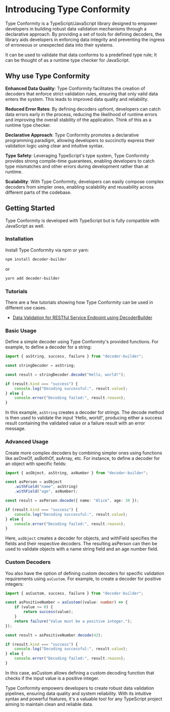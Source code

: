 # Introducing Type Conformity

Type Conformity is a TypeScript/JavaScript library designed to empower developers in building robust data validation mechanisms through a declarative approach. By providing a set of tools for defining decoders, the library aids developers in enforcing data integrity and preventing the ingress of erroneous or unexpected data into their systems.

It can be used to validate that data conforms to a predefined type rule; It can be thought of as a runtime type checker for JavaScript.

## Why use Type Conformity

**Enhanced Data Quality**: Type Conformity facilitates the creation of decoders that enforce strict validation rules, ensuring that only valid data enters the system. This leads to improved data quality and reliability.

**Reduced Error Rates**: By defining decoders upfront, developers can catch data errors early in the process, reducing the likelihood of runtime errors and improving the overall stability of the application. Think of this as a runtime type checker.

**Declarative Approach**: Type Conformity promotes a declarative programming paradigm, allowing developers to succinctly express their validation logic using clear and intuitive syntax.

**Type Safety**: Leveraging TypeScript's type system, Type Conformity provides strong compile-time guarantees, enabling developers to catch type mismatches and other errors during development rather than at runtime.

**Scalability**: With Type Conformity, developers can easily compose complex decoders from simpler ones, enabling scalability and reusability across different parts of the codebase.

## Getting Started

Type Conformity is developed with TypeScript but is fully compatible with JavaScript as well.

### Installation

Install Type Conformity via npm or yarn:

```bash
npm install decoder-builder
```

or

```bash
yarn add decoder-builder
```

### Tutorials

There are a few tutorials showing how Type Conformity can be used in different use cases.

-   [Data Validation for RESTful Service Endpoint using DecoderBuilder](/docs/tutorials/validating-data-from-restful-service.md)

### Basic Usage

Define a simple decoder using Type Conformity's provided functions. For example, to define a decoder for a string:

```typescript
import { asString, success, failure } from "decoder-builder";

const stringDecoder = asString;

const result = stringDecoder.decode("Hello, world!");

if (result.kind === "success") {
    console.log("Decoding successful:", result.value);
} else {
    console.error("Decoding failed:", result.reason);
}
```

In this example, `asString` creates a decoder for strings. The decode method is then used to validate the input 'Hello, world!', producing either a success result containing the validated value or a failure result with an error message.

### Advanced Usage

Create more complex decoders by combining simpler ones using functions like asOneOf, asBothOf, asArray, etc. For instance, to define a decoder for an object with specific fields:

```typescript
import { asObject, asString, asNumber } from "decoder-builder";

const asPerson = asObject
    .withField("name", asString)
    .withField("age", asNumber);

const result = asPerson.decode({ name: "Alice", age: 30 });

if (result.kind === "success") {
    console.log("Decoding successful:", result.value);
} else {
    console.error("Decoding failed:", result.reason);
}
```

Here, `asObject` creates a decoder for objects, and withField specifies the fields and their respective decoders. The resulting asPerson can then be used to validate objects with a name string field and an age number field.

### Custom Decoders

You also have the option of defining custom decoders for specific validation requirements using `asCustom`. For example, to create a decoder for positive integers:

```typescript
import { asCustom, success, failure } from "decoder-builder";

const asPositiveNumber = asCustom((value: number) => {
    if (value >= 0) {
        return success(value);
    }
    return failure("Value must be a positive integer.");
});

const result = asPositiveNumber.decode(42);

if (result.kind === "success") {
    console.log("Decoding successful:", result.value);
} else {
    console.error("Decoding failed:", result.reason);
}
```

In this case, asCustom allows defining a custom decoding function that checks if the input value is a positive integer.

Type Conformity empowers developers to create robust data validation pipelines, ensuring data quality and system reliability. With its intuitive syntax and powerful features, it's a valuable tool for any TypeScript project aiming to maintain clean and reliable data.

